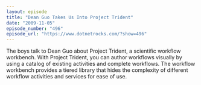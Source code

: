 ```yaml
---
layout: episode
title: "Dean Guo Takes Us Into Project Trident"
date: "2009-11-05"
episode_number: "496"
episode_url: "https://www.dotnetrocks.com/?show=496"
---
```


The boys talk to Dean Guo about Project Trident, a scientific workflow workbench. With Project Trident, you can author workflows visually by using a catalog of existing activities and complete workflows. The workflow workbench provides a tiered library that hides the complexity of different workflow activities and services for ease of use.
